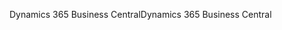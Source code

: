 <span data-ttu-id="f2b08-101">Dynamics 365 Business Central</span><span class="sxs-lookup"><span data-stu-id="f2b08-101">Dynamics 365 Business Central</span></span>

